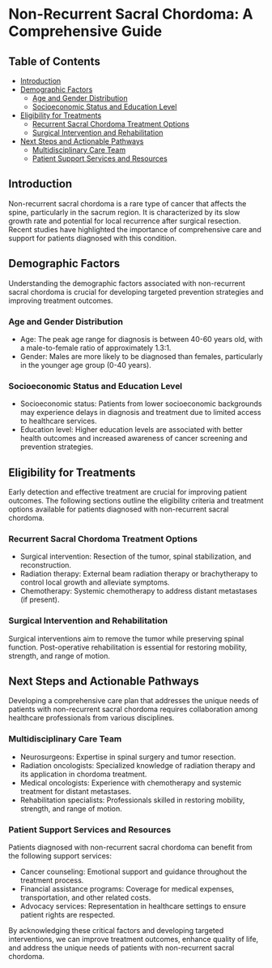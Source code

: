 # Non-Recurrent Sacral Chordoma: A Comprehensive Guide

## Table of Contents
* [Introduction](#introduction)
* [Demographic Factors](#demographic-factors)
	+ [Age and Gender Distribution](#age-and-gender-distribution)
	+ [Socioeconomic Status and Education Level](#socioeconomic-status-and-education-level)
* [Eligibility for Treatments](#eligibility-for-treatments)
	+ [Recurrent Sacral Chordoma Treatment Options](#recurrent-sacral-chordoma-treatment-options)
	+ [Surgical Intervention and Rehabilitation](#surgical-intervention-and-rehabilitation)
* [Next Steps and Actionable Pathways](#next-steps-and-actionable-pathways)
	+ [Multidisciplinary Care Team](#multidisciplinary-care-team)
	+ [Patient Support Services and Resources](#patient-support-services-and-resources)

## Introduction
Non-recurrent sacral chordoma is a rare type of cancer that affects the spine, particularly in the sacrum region. It is characterized by its slow growth rate and potential for local recurrence after surgical resection. Recent studies have highlighted the importance of comprehensive care and support for patients diagnosed with this condition.

## Demographic Factors
Understanding the demographic factors associated with non-recurrent sacral chordoma is crucial for developing targeted prevention strategies and improving treatment outcomes.

### Age and Gender Distribution
* Age: The peak age range for diagnosis is between 40-60 years old, with a male-to-female ratio of approximately 1.3:1.
* Gender: Males are more likely to be diagnosed than females, particularly in the younger age group (0-40 years).

### Socioeconomic Status and Education Level
* Socioeconomic status: Patients from lower socioeconomic backgrounds may experience delays in diagnosis and treatment due to limited access to healthcare services.
* Education level: Higher education levels are associated with better health outcomes and increased awareness of cancer screening and prevention strategies.

## Eligibility for Treatments
Early detection and effective treatment are crucial for improving patient outcomes. The following sections outline the eligibility criteria and treatment options available for patients diagnosed with non-recurrent sacral chordoma.

### Recurrent Sacral Chordoma Treatment Options
* Surgical intervention: Resection of the tumor, spinal stabilization, and reconstruction.
* Radiation therapy: External beam radiation therapy or brachytherapy to control local growth and alleviate symptoms.
* Chemotherapy: Systemic chemotherapy to address distant metastases (if present).

### Surgical Intervention and Rehabilitation
Surgical interventions aim to remove the tumor while preserving spinal function. Post-operative rehabilitation is essential for restoring mobility, strength, and range of motion.

## Next Steps and Actionable Pathways
Developing a comprehensive care plan that addresses the unique needs of patients with non-recurrent sacral chordoma requires collaboration among healthcare professionals from various disciplines.

### Multidisciplinary Care Team
* Neurosurgeons: Expertise in spinal surgery and tumor resection.
* Radiation oncologists: Specialized knowledge of radiation therapy and its application in chordoma treatment.
* Medical oncologists: Experience with chemotherapy and systemic treatment for distant metastases.
* Rehabilitation specialists: Professionals skilled in restoring mobility, strength, and range of motion.

### Patient Support Services and Resources
Patients diagnosed with non-recurrent sacral chordoma can benefit from the following support services:
* Cancer counseling: Emotional support and guidance throughout the treatment process.
* Financial assistance programs: Coverage for medical expenses, transportation, and other related costs.
* Advocacy services: Representation in healthcare settings to ensure patient rights are respected.

By acknowledging these critical factors and developing targeted interventions, we can improve treatment outcomes, enhance quality of life, and address the unique needs of patients with non-recurrent sacral chordoma.